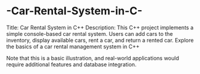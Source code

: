 # -Car-Rental-System-in-C-
Title: Car Rental System in C++  Description: This C++ project implements a simple console-based car rental system. Users can add cars to the inventory, display available cars, rent a car, and return a rented car. Explore the basics of a car rental management system in C++

Note that this is a basic illustration, and real-world applications would require additional features and database integration.

